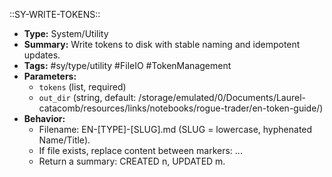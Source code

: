 ::SY-WRITE-TOKENS::
- **Type:** System/Utility
- **Summary:** Write tokens to disk with stable naming and idempotent updates.
- **Tags:** #sy/type/utility #FileIO #TokenManagement
- **Parameters:**
    - `tokens` (list, required)
    - `out_dir` (string, default: /storage/emulated/0/Documents/Laurel-catacomb/resources/links/notebooks/rogue-trader/en-token-guide/)
- **Behavior:**
    - Filename: EN-[TYPE]-[SLUG].md (SLUG = lowercase, hyphenated Name/Title).
    - If file exists, replace content between markers: ... 
    - Return a summary: CREATED n, UPDATED m.
